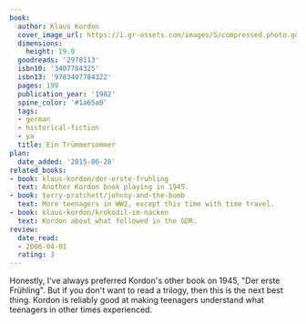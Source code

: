 ```yaml
---
book:
  author: Klaus Kordon
  cover_image_url: https://i.gr-assets.com/images/S/compressed.photo.goodreads.com/books/1267416143l/2978113.jpg
  dimensions:
    height: 19.0
  goodreads: '2978113'
  isbn10: '3407784325'
  isbn13: '9783407784322'
  pages: 199
  publication_year: '1982'
  spine_color: '#1a65a0'
  tags:
  - german
  - historical-fiction
  - ya
  title: Ein Trümmersommer
plan:
  date_added: '2015-06-28'
related_books:
- book: klaus-kordon/der-erste-fruhling
  text: Another Kordon book playing in 1945.
- book: terry-pratchett/johnny-and-the-bomb
  text: More teenagers in WW2, except this time with time travel.
- book: klaus-kordon/krokodil-im-nacken
  text: Kordon about what followed in the GDR.
review:
  date_read:
  - 2006-04-01
  rating: 3
---
```


Honestly, I've always preferred Kordon's other book on 1945, "Der erste Frühling". But if you don't want to read a
trilogy, then this is the next best thing. Kordon is reliably good at making teenagers understand what teenagers in
other times experienced.
